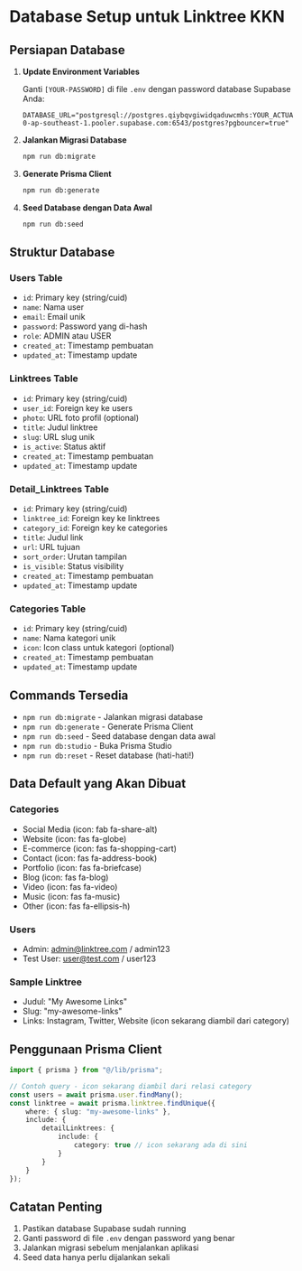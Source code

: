 # Database Setup untuk Linktree KKN

## Persiapan Database

1. **Update Environment Variables**

    Ganti `[YOUR-PASSWORD]` di file `.env` dengan password database Supabase Anda:

    ```env
    DATABASE_URL="postgresql://postgres.qiybqvgiwidqaduwcmhs:YOUR_ACTUAL_PASSWORD@aws-0-ap-southeast-1.pooler.supabase.com:6543/postgres?pgbouncer=true"
    ```

2. **Jalankan Migrasi Database**

    ```bash
    npm run db:migrate
    ```

3. **Generate Prisma Client**

    ```bash
    npm run db:generate
    ```

4. **Seed Database dengan Data Awal**

    ```bash
    npm run db:seed
    ```

## Struktur Database

### Users Table

-   `id`: Primary key (string/cuid)
-   `name`: Nama user
-   `email`: Email unik
-   `password`: Password yang di-hash
-   `role`: ADMIN atau USER
-   `created_at`: Timestamp pembuatan
-   `updated_at`: Timestamp update

### Linktrees Table

-   `id`: Primary key (string/cuid)
-   `user_id`: Foreign key ke users
-   `photo`: URL foto profil (optional)
-   `title`: Judul linktree
-   `slug`: URL slug unik
-   `is_active`: Status aktif
-   `created_at`: Timestamp pembuatan
-   `updated_at`: Timestamp update

### Detail_Linktrees Table

-   `id`: Primary key (string/cuid)
-   `linktree_id`: Foreign key ke linktrees
-   `category_id`: Foreign key ke categories
-   `title`: Judul link
-   `url`: URL tujuan
-   `sort_order`: Urutan tampilan
-   `is_visible`: Status visibility
-   `created_at`: Timestamp pembuatan
-   `updated_at`: Timestamp update

### Categories Table

-   `id`: Primary key (string/cuid)
-   `name`: Nama kategori unik
-   `icon`: Icon class untuk kategori (optional)
-   `created_at`: Timestamp pembuatan
-   `updated_at`: Timestamp update

## Commands Tersedia

-   `npm run db:migrate` - Jalankan migrasi database
-   `npm run db:generate` - Generate Prisma Client
-   `npm run db:seed` - Seed database dengan data awal
-   `npm run db:studio` - Buka Prisma Studio
-   `npm run db:reset` - Reset database (hati-hati!)

## Data Default yang Akan Dibuat

### Categories

-   Social Media (icon: fab fa-share-alt)
-   Website (icon: fas fa-globe)
-   E-commerce (icon: fas fa-shopping-cart)
-   Contact (icon: fas fa-address-book)
-   Portfolio (icon: fas fa-briefcase)
-   Blog (icon: fas fa-blog)
-   Video (icon: fas fa-video)
-   Music (icon: fas fa-music)
-   Other (icon: fas fa-ellipsis-h)

### Users

-   Admin: admin@linktree.com / admin123
-   Test User: user@test.com / user123

### Sample Linktree

-   Judul: "My Awesome Links"
-   Slug: "my-awesome-links"
-   Links: Instagram, Twitter, Website (icon sekarang diambil dari category)

## Penggunaan Prisma Client

```typescript
import { prisma } from "@/lib/prisma";

// Contoh query - icon sekarang diambil dari relasi category
const users = await prisma.user.findMany();
const linktree = await prisma.linktree.findUnique({
    where: { slug: "my-awesome-links" },
    include: {
        detailLinktrees: {
            include: {
                category: true // icon sekarang ada di sini
            }
        }
    }
});
```

## Catatan Penting

1. Pastikan database Supabase sudah running
2. Ganti password di file `.env` dengan password yang benar
3. Jalankan migrasi sebelum menjalankan aplikasi
4. Seed data hanya perlu dijalankan sekali
